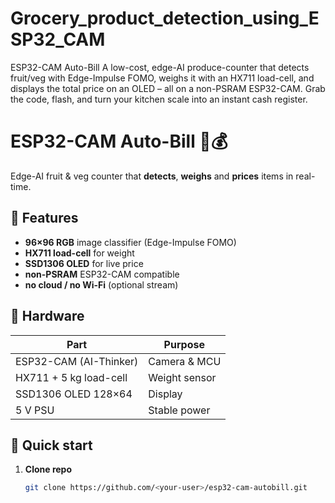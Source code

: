 # Grocery_product_detection_using_ESP32_CAM
ESP32-CAM Auto-Bill A low-cost, edge-AI produce-counter that detects fruit/veg with Edge-Impulse FOMO, weighs it with an HX711 load-cell, and displays the total price on an OLED – all on a non-PSRAM ESP32-CAM. Grab the code, flash, and turn your kitchen scale into an instant cash register.


# ESP32-CAM Auto-Bill 🥕💰

Edge-AI fruit & veg counter that **detects**, **weighs** and **prices** items in real-time.

## 🚀 Features
- **96×96 RGB** image classifier (Edge-Impulse FOMO)
- **HX711 load-cell** for weight
- **SSD1306 OLED** for live price
- **non-PSRAM** ESP32-CAM compatible
- **no cloud / no Wi-Fi** (optional stream)

## 🧰 Hardware
| Part | Purpose |
|---|---|
| ESP32-CAM (AI-Thinker) | Camera & MCU |
| HX711 + 5 kg load-cell | Weight sensor |
| SSD1306 OLED 128×64 | Display |
| 5 V PSU | Stable power |

## 🔧 Quick start
1. **Clone repo**
   ```bash
   git clone https://github.com/<your-user>/esp32-cam-autobill.git
